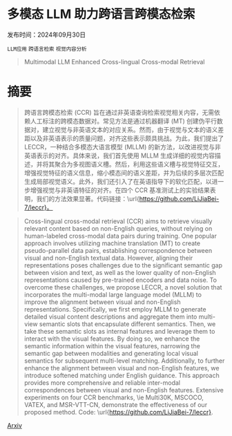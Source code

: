 # 多模态 LLM 助力跨语言跨模态检索

发布时间：2024年09月30日

`LLM应用` `跨语言检索` `视觉内容分析`

> Multimodal LLM Enhanced Cross-lingual Cross-modal Retrieval

# 摘要

> 跨语言跨模态检索 (CCR) 旨在通过非英语查询检索视觉相关内容，无需依赖人工标注的跨模态数据对。常见方法是通过机器翻译 (MT) 创建伪平行数据对，建立视觉与非英语文本的对应关系。然而，由于视觉与文本的语义差距以及非英语表示的质量问题，对齐这些表示颇具挑战。为此，我们提出了 LECCR，一种结合多模态大语言模型 (MLLM) 的新方法，以改进视觉与非英语表示的对齐。具体来说，我们首先使用 MLLM 生成详细的视觉内容描述，并将其聚合为多视图语义槽。然后，利用这些语义槽与视觉特征交互，增强视觉特征的语义信息，缩小模态间的语义差距，并为后续的多层次匹配生成局部视觉语义。此外，我们还引入了在英语指导下的软化匹配，以进一步增强视觉与非英语特征的对齐。在四个 CCR 基准测试上的实验结果表明，我们的方法效果显著。代码链接：\url{https://github.com/LiJiaBei-7/leccr}。

> Cross-lingual cross-modal retrieval (CCR) aims to retrieve visually relevant content based on non-English queries, without relying on human-labeled cross-modal data pairs during training. One popular approach involves utilizing machine translation (MT) to create pseudo-parallel data pairs, establishing correspondence between visual and non-English textual data. However, aligning their representations poses challenges due to the significant semantic gap between vision and text, as well as the lower quality of non-English representations caused by pre-trained encoders and data noise. To overcome these challenges, we propose LECCR, a novel solution that incorporates the multi-modal large language model (MLLM) to improve the alignment between visual and non-English representations. Specifically, we first employ MLLM to generate detailed visual content descriptions and aggregate them into multi-view semantic slots that encapsulate different semantics. Then, we take these semantic slots as internal features and leverage them to interact with the visual features. By doing so, we enhance the semantic information within the visual features, narrowing the semantic gap between modalities and generating local visual semantics for subsequent multi-level matching. Additionally, to further enhance the alignment between visual and non-English features, we introduce softened matching under English guidance. This approach provides more comprehensive and reliable inter-modal correspondences between visual and non-English features. Extensive experiments on four CCR benchmarks, \ie Multi30K, MSCOCO, VATEX, and MSR-VTT-CN, demonstrate the effectiveness of our proposed method. Code: \url{https://github.com/LiJiaBei-7/leccr}.

[Arxiv](https://arxiv.org/abs/2409.19961)
